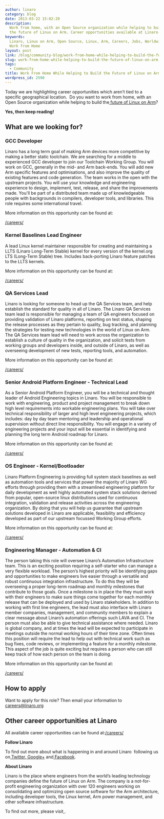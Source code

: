 ```yaml
---
author: linaro
category: blog
date: 2013-03-22 15:02:29
description:
  Work from home, with an Open Source organization while helping to build
  the future of Linux on Arm. Career opportunities available at Linaro.
keywords:
  Linaro, Linux on Arm, Open Source, Linux, Arm, Careers, Jobs, Worldwide,
  Work from Home
layout: post
link: /blog/community-blog/work-from-home-while-helping-to-build-the-future-of-linux-on-arm/
slug: work-from-home-while-helping-to-build-the-future-of-linux-on-arm
tags:
  - Community
title: Work From Home While Helping to Build the Future of Linux on Arm
wordpress_id: 2590
---
```


Today we are highlighting career opportunities which aren’t tied to a specific geographical location.  Do you want to work from home, with an Open Source organization while helping to build the[ future of Linux on Arm](/)?

**Yes, then keep reading!**

## What are we looking for?

### GCC Developer

Linaro has a long term goal of making Arm devices more competitive by making a better static toolchain. We are searching for a middle to experienced GCC developer to join our Toolchain Working Group. You will work on GCC, generally in the mid- and Arm back-ends. You will add new Arm specific features and optimisations, and also improve the quality of existing features and code generation. The team works in the open with the upstream projects. You will use your knowledge and engineering experience to design, implement, test, release, and share the improvements made. You'll be part of a distributed team made up of knowledgeable people with backgrounds in compilers, developer tools, and libraries. This role requires some international travel.

More information on this opportunity can be found at:

[/careers/](/careers/)

### Kernel Baselines Lead Engineer

A lead Linux kernel maintainer responsible for creating and maintaining a LLTS (Linaro Long-Term Stable) kernel for every version of the kernel.org LTS (Long-Term Stable) tree. Includes back-porting Linaro feature patches to the LLTS kernels.

More information on this opportunity can be found at:

[/careers/](/careers/)

### QA Services Lead

Linaro is looking for someone to head up the QA Services team, and help establish the standard for quality in all of Linaro. The Linaro QA Services team lead is responsible for managing a team of QA engineers focused on providing validation of Linaro platforms, reporting on test status, shaping the release processes as they pertain to quality, bug tracking, and planning the strategies for testing new technologies in the world of Linux on Arm. The QA Services team lead will need to work across the organization to establish a culture of quality in the organization, and solicit tests from working groups and developers inside, and outside of Linaro, as well as overseeing development of new tests, reporting tools, and automation.

More information on this opportunity can be found at:

[/careers/](/careers/)

### Senior Android Platform Engineer - Technical Lead

As a Senior Android Platform Engineer, you will be a technical and thought leader of Android Engineering topics in Linaro. You will be responsible to work with engineering, product and project management to break down high level requirements into workable engineering plans. You will take over technical responsibility of larger and high level engineering projects, which includes: day by day team mentoring and leadership and operational supervision without direct line responsibility. You will engage in a variety of engineering projects and your input will be essential in identifying and planning the long term Android roadmap for Linaro.

More information on this opportunity can be found at:

[/careers/](/careers/)

### OS Engineer - Kernel/Bootloader

Linaro Platform Engineering is providing full system stack baselines as well as automation tools and services that power the majority of Linaro WG efforts through providing them with a streamlined engineering platform for daily development as well highly automated system stack solutions derived from popular, open-source linux distributions used for continuous integration, validation and release activities across the engineering organization. By doing that you will help us guarantee that upstream solutions developed in Linaro are applicable, feasibility and efficiency developed as part of our upstream focussed Working Group efforts.

More information on this opportunity can be found at:

[/careers/](/careers/)

### Engineering Manager - Automation & CI

The person taking this role will oversee Linaro’s Automation Infrastructure team. This is an exciting position requiring a self-starter who can manage a very flexible workload. The person’s highest priority will be identifying gaps and opportunities to make engineers live easier through a versatile and robust continuous integration infrastructure. To do this they will be overseeing a proper long-term roadmap and monthly milestones that contribute to those goals. Once a milestone is in place the they must work with their engineers to make sure things come together for each monthly release that can be deployed and used by Linaro stakeholders. In addition to working with first line engineers, the lead must also interface with Linaro member companies, management, and community members to explain a clear message about Linaro’s automation offerings such LAVA and CI. The person must also be able to give technical assistance where needed. Linaro is global company, and at times the lead will be expected to participate in meetings outside the normal working hours of their time zone. Often times this position will require the lead to help out with technical work such as bug fixes, code reviews, or implementing a feature for a monthly milestone. This aspect of the job is quite exciting but requires a person who can still keep track of how each person on the team is doing.

More information on this opportunity can be found at:

[/careers/](/careers/)

## How to apply

Want to apply for this role? Then email your information to[ careers@linaro.org](/careers/)

## Other career opportunities at Linaro

All available career opportunities can be found at:[/careers/](/careers/)

**Follow Linaro**

To find out more about what is happening in and around Linaro  following us on[ Twitter](https://twitter.com/LinaroOrg),[ Google+](https://web.archive.org/web/2019*/https://plus.google.com/+LinaroOnAir) and[ Facebook](https://www.facebook.com/LinaroOrg).

**About Linaro**

Linaro is the place where engineers from the world’s leading technology companies define the future of Linux on Arm. The company is a not-for-profit engineering organization with over 120 engineers working on consolidating and optimizing open source software for the Arm architecture, including developer tools, the Linux kernel, Arm power management, and other software infrastructure.

To find out more, please visit[ ](/).
